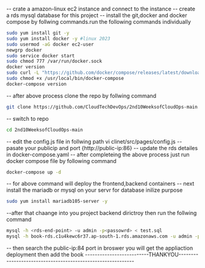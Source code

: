 -- crate a amazon-linux ec2 instance and connect to the instance
-- create a rds  mysql database for this project
-- install the git,docker and docker compose by follwing commands.run the following commands individually
```sh
sudo yum install git -y
sudo yum install docker -y #linux 2023
sudo usermod -aG docker ec2-user
newgrp docker
sudo service docker start
sudo chmod 777 /var/run/docker.sock
docker version
sudo curl -L "https://github.com/docker/compose/releases/latest/download/docker-compose-$(uname -s)-$(uname -m)" -o /usr/local/bin/docker-compose
sudo chmod +x /usr/local/bin/docker-compose
docker-compose version
``` 
-- after above process clone the repo by follwing command
```sh   
git clone https://github.com/CloudTechDevOps/2nd10WeeksofCloudOps-main.git
```  
-- switch to repo 
```sh    
cd 2nd10WeeksofCloudOps-main
```  
-- edit the config.js file in follwing path vi clinet/src/pages/config.js
-- pasate your publicip and port {http://public-ip:86}
-- update the rds detailes in docker-compose.yaml
-- after completeing the above process just run docker compose file by following command
```sh    
docker-compose up -d
```   
-- for above command will deploy the frontend,backend containers
-- next install the mariadb or mysql on your servr for database inilize purpose 
```sh    
sudo yum install mariadb105-server -y
```    
--after that chaange into you project backend dirictroy then run the follwing command 
```sh    
mysql -h <rds-end-point> -u admin -p<passowrd> < test.sql
mysql -h book-rds.c1u4kewc6r37.ap-south-1.rds.amazonaws.com -u admin -pveeranarni < test.sql   ## example command chamge the values
```    
-- then search the public-ip:84 port in broswer you will get the appliaction deployment then add the book
    --------------------------THANKYOU------------------------------------------------------------
